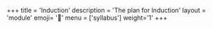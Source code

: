 +++
title = 'Induction'
description = 'The plan for Induction'
layout = 'module'
emoji= '🤝'
menu = ['syllabus']
weight='1'
+++
